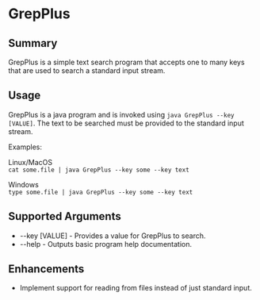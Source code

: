 # GrepPlus
## Summary
GrepPlus is a simple text search program that accepts one to many keys that are used to search a standard input stream.

## Usage
GrepPlus is a java program and is invoked using `java GrepPlus --key [VALUE]`. The text to be
searched must be provided to the standard input stream.

Examples:

Linux/MacOS  
`cat some.file | java GrepPlus --key some --key text`

Windows  
`type some.file | java GrepPlus --key some --key text`

## Supported Arguments
* --key [VALUE] - Provides a value for GrepPlus to search.
* --help - Outputs basic program help documentation.

## Enhancements
* Implement support for reading from files instead of just standard input.
